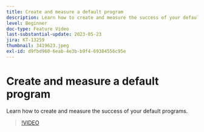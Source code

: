 ```yaml
---
title: Create and measure a default program
description: Learn how to create and measure the success of your default programs.
level: Beginner
doc-type: Feature Video
last-substantial-update: 2023-05-23
jira: KT-13259
thumbnail: 3419623.jpeg
exl-id: d9fbd960-6eab-4e3b-b9f4-69384556c95e
---
```


# Create and measure a default program

Learn how to create and measure the success of your default programs.

>[!VIDEO](https://video.tv.adobe.com/v/3419623/?learn=on)
